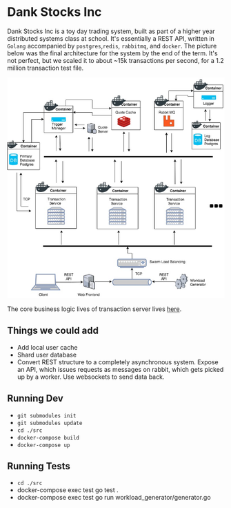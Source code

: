 # Dank Stocks Inc
Dank Stocks Inc is a toy day trading system, built as part of a higher year distributed systems class at school. It's essentially a REST API, written in `Golang` accompanied by `postgres`,`redis`, `rabbitmq`, and `docker`. The picture below was the final architecture for the system by the end of the term. It's not perfect, but we scaled it to about ~15k transactions per second, for a 1.2 million transaction test file.

![Architecture](https://github.com/therafatm/Dank-Stocks-Inc/raw/master/arch-actual.jpg "Architecture!")

The core business logic lives of transaction server lives [here](https://github.com/therafatm/transaction-service). 

## Things we could add
* Add local user cache
* Shard user database
* Convert REST structure to a completely asynchronous system. Expose an API, which issues requests as messages on rabbit, which gets picked up by a worker. Use websockets to send data back.

## Running Dev
* `git submodules init` 
* `git submodules update` 
* `cd ./src`
* `docker-compose build`
* `docker-compose up` 

## Running Tests
* `cd ./src`
*  docker-compose exec test go test .
*  docker-compose exec test go run workload_generator/generator.go